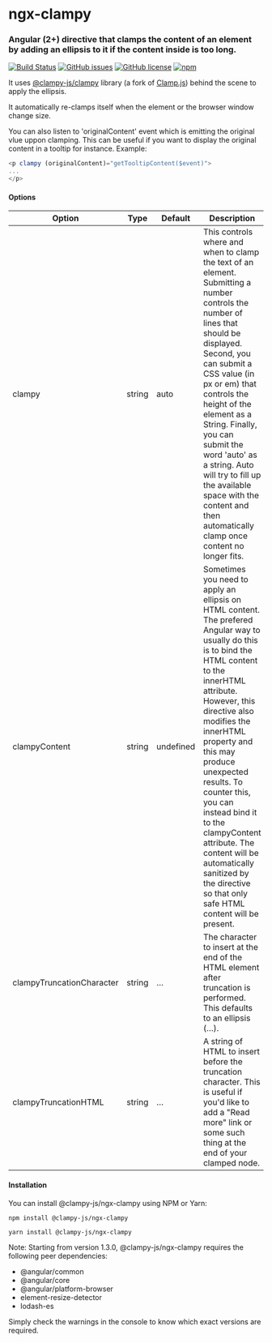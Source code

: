 # ngx-clampy

### Angular (2+) directive that clamps the content of an element by adding an ellipsis to it if the content inside is too long.
[![Build Status](https://img.shields.io/travis/clampy-js/ngx-clampy.svg)](https://travis-ci.org/clampy-js/ngx-clampy)
[![GitHub issues](https://img.shields.io/github/issues/clampy-js/ngx-clampy.svg)](https://github.com/clampy-js/ngx-clampy/issues)
[![GitHub license](https://img.shields.io/github/license/clampy-js/ngx-clampy.svg)](https://github.com/clampy-js/ngx-clampy/blob/master/LICENSE)
[![npm](https://img.shields.io/npm/dt/@clampy-js/ngx-clampy.svg)](https://www.npmjs.com/package/@clampy-js/ngx-clampy)

It uses [@clampy-js/clampy](https://github.com/clampy-js/clampy) library (a fork of [Clamp.js](https://github.com/josephschmitt/Clamp.js)) behind the scene to apply the ellipsis.

It automatically re-clamps itself when the element or the browser window change size.

You can also listen to 'originalContent' event which is emitting the original vlue uppon clamping. This can be useful if you want to display the original content in a tooltip for instance.
Example:

```typescript
<p clampy (originalContent)="getTooltipContent($event)">
...
</p>
```

#### Options
|Option   |Type   |Default   |Description   |
|---|---|---|---|
|clampy   |string   |auto   |This controls where and when to clamp the text of an element. Submitting a number controls the number of lines that should be displayed. Second, you can submit a CSS value (in px or em) that controls the height of the element as a String. Finally, you can submit the word 'auto' as a string. Auto will try to fill up the available space with the content and then automatically clamp once content no longer fits.   |
|clampyContent   |string   |undefined   |Sometimes you need to apply an ellipsis on HTML content. The prefered Angular way to usually do this is to bind the HTML content to the innerHTML attribute. However, this directive also modifies the innerHTML property and this may produce unexpected results. To counter this, you can instead bind it to the clampyContent attribute. The content will be automatically sanitized by the directive so that only safe HTML content will be present.|
|clampyTruncationCharacter   |string   |…   |The character to insert at the end of the HTML element after truncation is performed. This defaults to an ellipsis (…).   |
|clampyTruncationHTML   |string   |…   |A string of HTML to insert before the truncation character. This is useful if you'd like to add a "Read more" link or some such thing at the end of your clamped node.   |

#### Installation
You can install @clampy-js/ngx-clampy using NPM or Yarn:

```
npm install @clampy-js/ngx-clampy
```

```
yarn install @clampy-js/ngx-clampy
```

Note: Starting from version 1.3.0, @clampy-js/ngx-clampy requires the following peer dependencies:

- @angular/common
- @angular/core
- @angular/platform-browser
- element-resize-detector
- lodash-es

Simply check the warnings in the console to know which exact versions are required.
